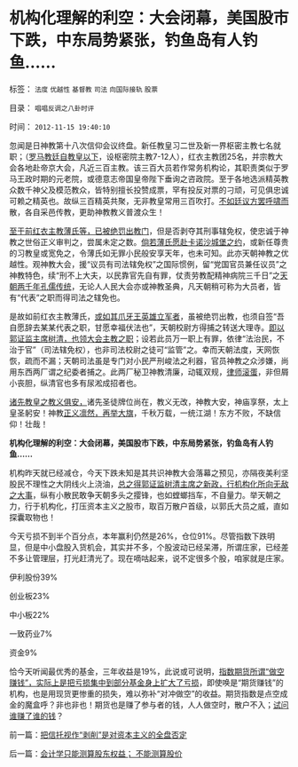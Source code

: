 # 机构化理解的利空：大会闭幕，美国股市下跌，中东局势紧张，钓鱼岛有人钓鱼……

标签： `法度` `优越性` `基督教` `司法` `向国际接轨` `股票` 

目录： `唱唱反调之八卦时评`

时间： `2012-11-15 19:40:10`

忽闻是日神教第十八次信仰会议终盘。新任教皇习二世及新一界枢密主教七名就职；（[罗马教廷自教皇以下](../../../2011/11/25/基督教是欧洲中世纪出现大量自治社区的原因.md)，设枢密院主教7-12人），红衣主教团25名，并宗教大会各地赴帝京大会，凡近三百主教。该三百大员若作常务机构论，其职责类似于罗马王政时期的元老院，或德意志帝国皇帝陛下垂询之咨政院。至于各地选派精英教众数千神父及模范教众，皆特别擅长投赞成票，罕有投反对票的刁顽，可见俱忠诚可赖之精英也。故纵三百精英共聚，无非教皇常用三百吹打。[不如廷议方罢呼啸而](http://darthvad.blog.163.com/blog/static/5339947020094211013072/)散，各自采邑传教，更助神教教义普渡众生！

[至于前红衣主教薄氏等，已被绝罚出教门](../../../2012/6/26/关于重庆的好消息.md)，但是否剥夺其刑事辖免权，使忠诚于神教之世俗正义审判之，尝属未定之数。[倘若薄氏愿赴卡诺沙城堡之约](../../../2012/4/1/封建制度不是顶层设计的结果，中世纪德国是人民共和国.md)，或新任尊贵的习教皇或宽免之，令薄氏如无罪小民般安享天年，也未可知。此亦天朝神教之优越性。观神教大会，援“议员有司法辖免权”之国际惯例，留“党国官员兼任议员”之神教特色，续“刑不上大夫，以民靠官先自有罪，仗责劳教配精神病院三千日”之[天朝两千年孔儒传统](../../../2009/3/20/国学儒教精华之等级制度的政治意义.md)，无论人人民大会亦或神教圣典，凡天朝稍可称为大员者，皆有“代表”之职而得司法之辖免也。

是故如前红衣主教薄氏，[或如其爪牙王英雄立军者](../../../2010/11/30/王局长强调“依法”的精神应充分肯定.md)，虽被绝罚出教，也须自签“吾自愿辞去某某代表之职，甘愿幸福伏法也”，天朝校尉方得捕之转送大理寺。[即以郭证监主席树清，也领大会主教之职](../../../2012/11/12/西方股市“机构化”是捏造事实的权威谎言！.md)；设若此员万一职上有罪，依律“法治民，不治于官”（司法辖免权），也非司法校尉之徒可“监管”之。幸而天朝法度，天网恢恢，疏而不漏；天朝司法虽是专门对小民严刑峻法之利器，官员神教之众涉嫌，尚用东西两厂谓之纪委者捕之。此两厂秘卫神教清廉，动辄双规，[律师滚蛋](../../../2010/10/24/黑律师的贡献“非法无正义”.md)，非但屑小丧胆，纵清官也多有尿淞成招者也。

[诸先教皇之教义俱安，](http://darthvad.blog.163.com/blog/static/533994702012915104022524/)诸先圣徒牌位尚在，教义无改，神教大安，神庙享祭，太上皇圣躬安！神教[正义凛然，再举大旗](http://darthvad.blog.sohu.com/112211203.html)，千秋万载，一统江湖！东方不败，不缺信仰！壮哉！

**机构化理解的利空：大会闭幕，美国股市下跌，中东局势紧张，钓鱼岛有人钓鱼……**

机构昨天就已经减仓，今天下跌未知是其共识神教大会落幕之预见，亦隔夜美利坚股民不理性之大阴线火上浇油，[总之得郭证监树清主席之新政，行机构化所向无敌之大事](../../../2012/11/12/西方股市“机构化”是捏造事实的权威谎言！.md)，纵有小散民敢争天朝多头之撄锋，也如螳螂挡车，不自量力。举天朝之力，行于机构化，打压资本主义之股市，取百万散户首级，以郭氏大员之威，直如探囊取物也！

今天亏损不到半个百分点，本年赢利仍然是26%，仓位91%。尽管指数下跌明显，但是中小盘股入货机会，其实并不多，个股波动已经呆滞，所谓庄家，已经差不多让管理层，打光赶清光了。现在嘀咕起来，说不定很多个股，咱家就是庄家。

伊利股份39%

创业板23%

中小板22%

一致药业7%

资金9%

恰今天听闻最优秀的基金，三年收益是19%，此说或可说明，[指数期货所谓“做空赚钱”，实际上是把亏损集中到部分基金身上扩大了亏损](../../../2012/10/15/基金在“现货＋期货”中的倾轧，证监会对大熊市负主要责任.md)，即使唤是“期货赚钱”的机构，也是用现货更惨重的损失，难以弥补“对冲做空”的收益。期货指数是点空成金的魔盒呼？非也非也！期货也是赚了参与者的钱，人人做空时，散户不入；[试问谁赚了谁的钱](../../../2010/5/26/指数期货的交换同样创造价值.md)？



前一篇：[把信托视作“剥削”是对资本主义的全盘否定](../../../2012/11/15/把信托视作“剥削”是对资本主义的全盘否定.md)

后一篇：[会计学只能测算股东权益；&nbsp;不能测算股价](../../../2012/11/16/会计学只能测算股东权益；不能测算股价.md)